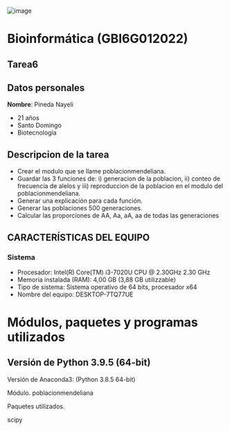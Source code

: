 ![image](https://user-images.githubusercontent.com/94584346/179644556-6506537a-4010-416f-8aec-2ceb35aa14b7.png)

# Bioinformática (GBI6G012022)
## Tarea6

## Datos personales
**Nombre**: Pineda Nayeli
- 21 años
- Santo Domingo
- Biotecnología

## Descripcion de la tarea
- Crear el modulo que se llame poblacionmendeliana.
- Guardar las 3 funciones de: i) generacion de la poblacion, ii) conteo de frecuencia de alelos y iii) reproduccion de la poblacion en el modulo del poblacionmendeliana.
- Generar una explicación para cada función.
- Generar las poblaciones 500 generaciones. 
- Calcular las proporciones de AA, Aa, aA, aa de todas las generaciones

## CARACTERÍSTICAS DEL EQUIPO 
### Sistema
- Procesador: Intel(R) Core(TM) i3-7020U CPU @ 2.30GHz 2.30 GHz
- Memoria instalada (RAM): 4,00 GB (3,88 GB utilizzable)
- Tipo de sistema: Sistema operativo de 64 bits, procesador x64
- Nombre del equipo: DESKTOP-7TQ77UE

# Módulos, paquetes y programas utilizados 

## Versión de Python 3.9.5 (64-bit)

Versión de Anaconda3: (Python 3.8.5 64-bit) 

Módulo.
poblacionmendeliana

Paquetes utilizados.

scipy
